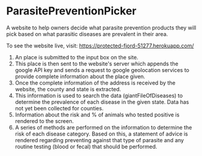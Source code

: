 # ParasitePreventionPicker

A website to help owners decide what parasite prevention products they will pick based on what parasitic diseases are prevalent in their area. 

To see the website live, visit: https://protected-fjord-51277.herokuapp.com/

1. An place is submitted to the input box on the site. 
2. This place is then sent to the website's server which appends the google API key and sends a request to google geolocation services to provide complete information about the place given. 
3. Once the complete information of the address is received by the website, the county and state is extracted. 
4. This information is used to search the data (giantFileOfDiseases) to determine the prevalence of each disease in the given state. Data has not yet been collected for counties. 
5. Information about the risk and % of animals who tested positive is rendered to the screen. 
6. A series of methods are performed on the information to determine the risk of each disease category. Based on this, a statement of advice is rendered regarding preventing against that type of parasite and any routine testing (blood or fecal) that should be performed.  
